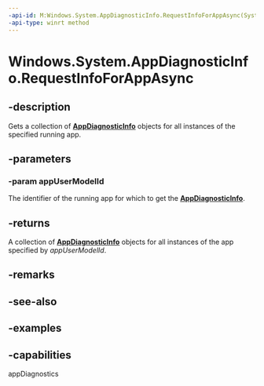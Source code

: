 ```yaml
---
-api-id: M:Windows.System.AppDiagnosticInfo.RequestInfoForAppAsync(System.String)
-api-type: winrt method
---
```


<!-- Method syntax.
public IAsyncOperation<AppDiagnosticInfo>> AppDiagnosticInfo.RequestInfoForAppAsync(String aumid)
-->

# Windows.System.AppDiagnosticInfo.RequestInfoForAppAsync

## -description
Gets a collection of **[AppDiagnosticInfo](appdiagnosticinfo.md)** objects for all instances of the specified running app. 

## -parameters
### -param appUserModelId
The identifier of the running app for which to get the **[AppDiagnosticInfo](appdiagnosticinfo.md)**.

## -returns
A collection of **[AppDiagnosticInfo](appdiagnosticinfo.md)** objects for all instances of the app specified by *appUserModelId*. 

## -remarks

## -see-also

## -examples

## -capabilities
appDiagnostics

